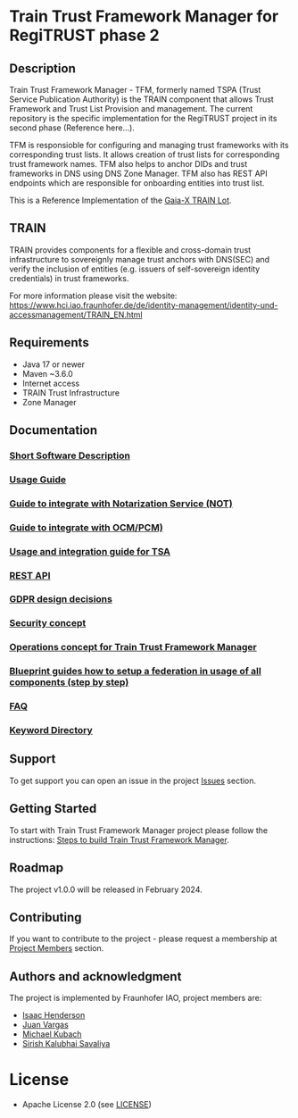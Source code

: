 # Train Trust Framework Manager for RegiTRUST phase 2

## Description

Train Trust Framework Manager - TFM, formerly named TSPA (Trust Service Publication Authority) is the TRAIN component that allows Trust Framework and Trust List Provision and management. The current repository is the specific implementation for the RegiTRUST project in its second phase (Reference here...).

TFM is responsioble for configuring and managing trust frameworks with its corresponding trust lists. It allows creation of trust lists for corresponding trust framework names. TFM also helps to anchor DIDs and trust frameworks in DNS using DNS Zone Manager. TFM also has REST API endpoints which are responsible for onboarding entities into trust list.

This is a Reference Implementation of the [Gaia-X TRAIN Lot](https://eclipse.dev/xfsc/train/train/#trust-framework-and-trust-list-provision).

## TRAIN

TRAIN provides components for a flexible and cross-domain trust infrastructure to sovereignly manage trust anchors with DNS(SEC) and verify the inclusion of entities (e.g. issuers of self-sovereign identity credentials) in trust frameworks.

For more information please visit the website: https://www.hci.iao.fraunhofer.de/de/identity-management/identity-und-accessmanagement/TRAIN_EN.html

## Requirements

- Java 17 or newer
- Maven ~3.6.0
- Internet access
- TRAIN Trust Infrastructure
- Zone Manager

## Documentation

### [Short Software Description](./README.md#description)

### [Usage Guide](./doc/README.md)

### [Guide to integrate with Notarization Service (NOT)](./doc/Integration_with_NotaryAPI/index.md)

### [Guide to integrate with OCM/PCM)](./doc/Integration_with_OCM_PCM/index.md)

### [Usage and integration guide for TSA](./doc/Integration_with_TSA/index.md)

### [REST API](./Swagger/openapi-tspa.json)

### [GDPR design decisions](https://gitlab.eclipse.org/eclipse/xfsc/train/TRAIN-Documentation/-/blob/main/concepts/gdpr/Readme.md)

### [Security concept](https://gitlab.eclipse.org/eclipse/xfsc/train/TRAIN-Documentation/-/tree/main/concepts/security)

### [Operations concept for Train Trust Framework Manager](./doc/operation)

### [Blueprint guides how to setup a federation in usage of all components (step by step)](https://gitlab.eclipse.org/eclipse/xfsc/train/TRAIN-Documentation/-/tree/main/demonstration?ref_type=heads)

### [FAQ](https://gitlab.eclipse.org/eclipse/xfsc/train/TRAIN-Documentation#frequently-asked-questions)

### [Keyword Directory](https://gitlab.eclipse.org/eclipse/xfsc/xfsc-spec-2/-/blob/main/docs/train/train.md?ref_type=heads#definitions-acronyms-and-abbreviations)

## Support

To get support you can open an issue in the project [Issues](https://gitlab.eclipse.org/eclipse/xfsc/train/tspa/-/issues) section.

## Getting Started

To start with Train Trust Framework Manager project please follow the instructions: [Steps to build Train Trust Framework Manager](./deploy/local/README.md/#how-to-build-the-project-locally).

## Roadmap

The project v1.0.0 will be released in February 2024.

## Contributing

If you want to contribute to the project - please request a membership at [Project Members](https://gitlab.eclipse.org/eclipse/xfsc/train/tspa/-/project_members) section.

## Authors and acknowledgment

The project is implemented by Fraunhofer IAO, project members are:

- [Isaac Henderson](https://gitlab.eclipse.org/isaachenderson)
- [Juan Vargas](https://gitlab.eclipse.org/juanvargas)
- [Michael Kubach](https://gitlab.eclipse.org/mkubach)
- [Sirish Kalubhai Savaliya](https://gitlab.eclipse.org/sirish1911)

# License

- Apache License 2.0 (see [LICENSE](./LICENSE))
